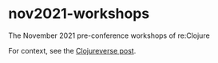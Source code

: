 # nov2021-workshops
The November 2021 pre-conference workshops of re:Clojure

For context, see the [Clojureverse post](https://clojureverse.org/t/re-clojure-2021-pre-conference-workshops/8216).
